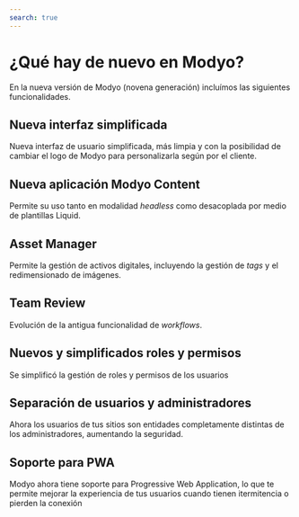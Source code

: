 ```yaml
---
search: true
---
```


# ¿Qué hay de nuevo en Modyo?

En la nueva versión de Modyo (novena generación) incluímos las siguientes funcionalidades.

## Nueva interfaz simplificada

Nueva interfaz de usuario simplificada, más limpia y con la posibilidad de cambiar el logo de Modyo para personalizarla según por el cliente.

## Nueva aplicación Modyo Content

Permite su uso tanto en modalidad _headless_ como desacoplada por medio de plantillas Liquid.

## Asset Manager

Permite la gestión de activos digitales, incluyendo la gestión de _tags_ y el redimensionado de imágenes.

## Team Review

Evolución de la antigua funcionalidad de _workflows_.

## Nuevos y simplificados roles y permisos

Se simplificó la gestión de roles y permisos de los usuarios

## Separación de usuarios y administradores

Ahora los usuarios de tus sitios son entidades completamente distintas de los administradores, aumentando la seguridad.

## Soporte para PWA

Modyo ahora tiene soporte para Progressive Web Application, lo que te permite mejorar la experiencia de tus usuarios cuando tienen itermitencia o pierden la conexión
